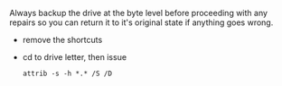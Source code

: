Always backup the drive at the byte level before proceeding with any repairs so you can return it to it's original state if anything goes wrong.

- remove the shortcuts
- cd to drive letter, then issue  

    ```attrib -s -h *.* /S /D```
